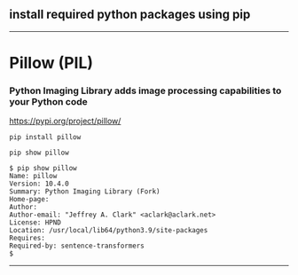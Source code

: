 ## install required python packages using pip

---

# Pillow (PIL)

### Python Imaging Library adds image processing capabilities to your Python code

https://pypi.org/project/pillow/

``` pip install pillow ```

``` pip show pillow ```

```
$ pip show pillow
Name: pillow
Version: 10.4.0
Summary: Python Imaging Library (Fork)
Home-page:
Author:
Author-email: "Jeffrey A. Clark" <aclark@aclark.net>
License: HPND
Location: /usr/local/lib64/python3.9/site-packages
Requires:
Required-by: sentence-transformers
$
```

---

